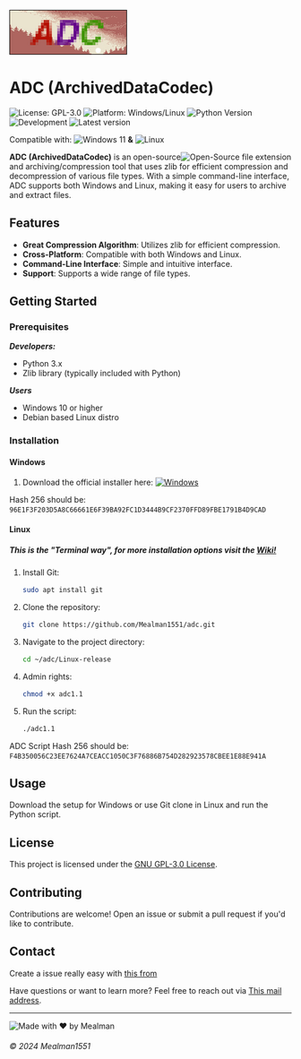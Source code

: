 ![banner](img/banner/Bannerfull.jpg)


# ADC (ArchivedDataCodec) 
![License: GPL-3.0](https://img.shields.io/badge/License-GNU%20GPL--3.0-orange.svg)
![Platform: Windows/Linux](https://img.shields.io/badge/Platform-Windows%20%7C%20Linux-blue.svg)
![Python Version](https://img.shields.io/badge/Python-3.x-yellow.svg)
![Development](https://img.shields.io/badge/Development-Active-brightgreen)
![Latest version](https://img.shields.io/badge/Latest%20version-1.1.0-brightgreen)

Compatible with: <img src="https://upload.wikimedia.org/wikipedia/commons/thumb/8/87/Windows_logo_-_2021.svg/1024px-Windows_logo_-_2021.svg.png" alt="Windows 11" width="15"/> **&** <img src="https://upload.wikimedia.org/wikipedia/commons/3/35/Tux.svg" alt="Linux" width="15"/>

**ADC (ArchivedDataCodec)** is an open-source<img src="https://svgur.com/i/1Bdn.svg" alt="Open-Source" width="15"/> file extension and archiving/compression tool that uses zlib for efficient compression and decompression of various file types. With a simple command-line interface, ADC supports both Windows and Linux, making it easy for users to archive and extract files.

## Features

- **Great Compression Algorithm**: Utilizes zlib for efficient compression.
- **Cross-Platform**: Compatible with both Windows and Linux.
- **Command-Line Interface**: Simple and intuitive interface.
- **Support**: Supports a wide range of file types.

## Getting Started

### Prerequisites
***Developers:***
- Python 3.x
- Zlib library (typically included with Python)

***Users***
- Windows 10 or higher
- Debian based Linux distro

### Installation

#### Windows
1. Download the official installer here: [![Windows](https://custom-icon-badges.demolab.com/badge/ADC%20Setup-0078D6?logo=windows11&logoColor=white)](https://github.com/Mealman1551/ADC/releases/tag/ADC_Archiver_v1.1.0)

Hash 256 should be: `96E1F3F203D5A8C66661E6F39BA92FC1D3444B9CF2370FFD89FBE1791B4D9CAD`
#### Linux

##### This is the "Terminal way", for more installation options visit the [Wiki!](https://github.com/Mealman1551/ADC/wiki/Linux-installation)
1. Install Git:
    ```bash
    sudo apt install git

2. Clone the repository:
    ```bash
    git clone https://github.com/Mealman1551/adc.git
    ```
3. Navigate to the project directory:
    ```bash
    cd ~/adc/Linux-release
    ```
4. Admin rights:
    ```bash
    chmod +x adc1.1
    ```
5. Run the script:
    ```bash
    ./adc1.1
    ```
ADC Script Hash 256 should be: `F4B350056C23EE7624A7CEACC1050C3F76886B754D282923578CBEE1E88E941A`

## Usage

Download the setup for Windows or use Git clone in Linux and run the Python script.

## License

This project is licensed under the [GNU GPL-3.0 License](LICENSE).

## Contributing

Contributions are welcome! Open an issue or submit a pull request if you'd like to contribute.

## Contact

Create a issue really easy with [this from](https://docs.google.com/forms/d/e/1FAIpQLSckLmPxVy7rW30_va7YpE42GAY5UKZqD8tjQgrSGWdbfRJUvA/viewform)

Have questions or want to learn more? Feel free to reach out via [This mail address](mailto:nathandubuy4@gmail.com).

---

![Made with ❤️ by Mealman](https://img.shields.io/badge/Made%20with%20%E2%9D%A4%EF%B8%8F%20by%20Mealman1551-blue?style=for-the-badge)

###### © 2024 Mealman1551
